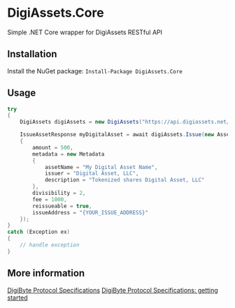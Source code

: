 # DigiAssets.Core
Simple .NET Core wrapper for DigiAssets RESTful API

## Installation
Install the NuGet package: `Install-Package DigiAssets.Core`

## Usage
```cs
try
{
    DigiAssets digiAssets = new DigiAssets("https://api.digiassets.net/v3");

    IssueAssetResponse myDigitalAsset = await digiAssets.Issue(new AssetIssueObject
    {
        amount = 500,
        metadata = new Metadata
        {
            assetName = "My Digital Asset Name",
            issuer = "Digital Asset, LLC",
            description = "Tokenized shares Digital Asset, LLC"
        },
        divisibility = 2,
        fee = 1000,
        reissueable = true,
        issueAddress = "{YOUR_ISSUE_ADDRESS}"
    });
}
catch (Exception ex)
{
    // handle exception
}
```

## More information
[DigiByte Protocol Specifications](https://github.com/DigiByte-Core/DigiAssets-Protocol-Specifications/wiki)
[DigiByte Protocol Specifications: getting started](https://github.com/DigiByte-Core/DigiAssets-Protocol-Specifications/wiki/Getting%20Started)
